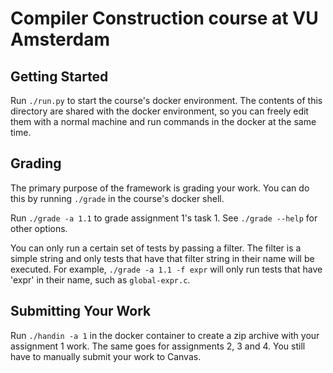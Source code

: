 # Compiler Construction course at VU Amsterdam

## Getting Started

Run `./run.py` to start the course's docker environment.
The contents of this directory are shared with the docker
environment, so you can freely edit them with a normal
machine and run commands in the docker at the same time.

## Grading

The primary purpose of the framework is grading your work.
You can do this by running `./grade` in the course's docker shell.

Run `./grade -a 1.1` to grade assignment 1's task 1. See `./grade --help` for other options.

You can only run a certain set of tests by passing a filter.
The filter is a simple string and only tests that have that
filter string in their name will be executed.
For example, `./grade -a 1.1 -f expr` will only run tests that
have 'expr' in their name, such as `global-expr.c`.

## Submitting Your Work

Run `./handin -a 1` in the docker container
to create a zip archive with your assignment 1
work. The same goes for assignments 2, 3 and 4.
You still have to manually submit your work to Canvas.